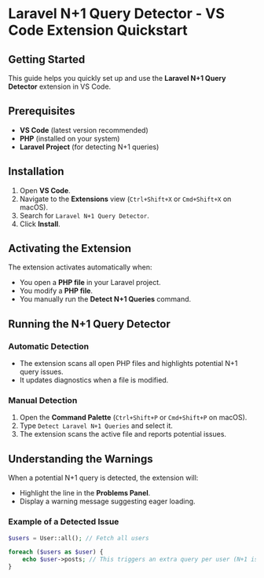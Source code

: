 # Laravel N+1 Query Detector - VS Code Extension Quickstart

## Getting Started
This guide helps you quickly set up and use the **Laravel N+1 Query Detector** extension in VS Code.

## Prerequisites
- **VS Code** (latest version recommended)
- **PHP** (installed on your system)
- **Laravel Project** (for detecting N+1 queries)

## Installation
1. Open **VS Code**.
2. Navigate to the **Extensions** view (`Ctrl+Shift+X` or `Cmd+Shift+X` on macOS).
3. Search for `Laravel N+1 Query Detector`.
4. Click **Install**.

## Activating the Extension
The extension activates automatically when:
- You open a **PHP file** in your Laravel project.
- You modify a **PHP file**.
- You manually run the **Detect N+1 Queries** command.

## Running the N+1 Query Detector
### Automatic Detection
- The extension scans all open PHP files and highlights potential N+1 query issues.
- It updates diagnostics when a file is modified.

### Manual Detection
1. Open the **Command Palette** (`Ctrl+Shift+P` or `Cmd+Shift+P` on macOS).
2. Type `Detect Laravel N+1 Queries` and select it.
3. The extension scans the active file and reports potential issues.

## Understanding the Warnings
When a potential N+1 query is detected, the extension will:
- Highlight the line in the **Problems Panel**.
- Display a warning message suggesting eager loading.

### Example of a Detected Issue
```php
$users = User::all(); // Fetch all users

foreach ($users as $user) {
    echo $user->posts; // This triggers an extra query per user (N+1 issue)
}
